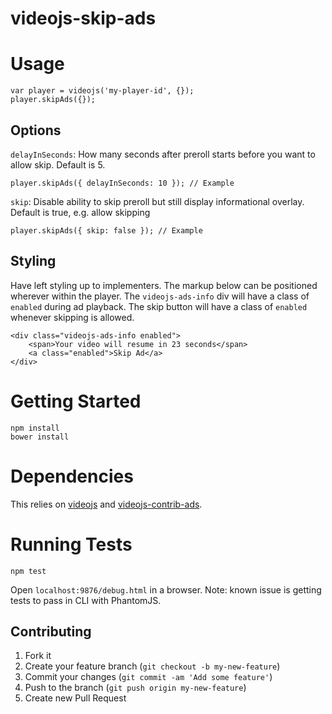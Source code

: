 videojs-skip-ads
=====================

# Usage

```
var player = videojs('my-player-id', {});
player.skipAds({});
```
	
## Options

`delayInSeconds`: How many seconds after preroll starts before you want to allow skip.  Default is 5.

```
player.skipAds({ delayInSeconds: 10 }); // Example
```
	
`skip`: Disable ability to skip preroll but still display informational overlay.  Default is true, e.g. allow skipping

```
player.skipAds({ skip: false }); // Example
```

## Styling

Have left styling up to implementers.  The markup below can be positioned wherever within the player.  The `videojs-ads-info` div will have a class of `enabled` during ad playback.  The skip button will have a class of `enabled` whenever skipping is allowed.

```
<div class="videojs-ads-info enabled">
	<span>Your video will resume in 23 seconds</span>
	<a class="enabled">Skip Ad</a>
</div>
```

# Getting Started

```
npm install
bower install
```

# Dependencies

This relies on [videojs](https://github.com/videojs/video.js) and [videojs-contrib-ads](https://github.com/videojs/videojs-contrib-ads).

# Running Tests

```
npm test
```


Open `localhost:9876/debug.html` in a browser.  Note: known issue is getting tests to pass in CLI with PhantomJS.

## Contributing

1. Fork it
2. Create your feature branch (`git checkout -b my-new-feature`)
3. Commit your changes (`git commit -am 'Add some feature'`)
4. Push to the branch (`git push origin my-new-feature`)
5. Create new Pull Request